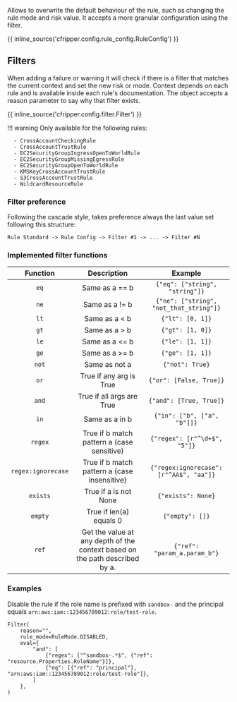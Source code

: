 Allows to overwrite the default behaviour of the rule, such as changing the rule mode and risk value. It accepts a more
 granular configuration using the filter.
 
{{ inline_source('cfripper.config.rule_config.RuleConfig') }}

## Filters

When adding a failure or warning it will check if there is a filter that matches the current context and set the new 
risk or mode. Context depends on each rule and is available inside each rule's documentation.
The object accepts a reason parameter to say why that filter exists.

{{ inline_source('cfripper.config.filter.Filter') }}

!!! warning
    Only available for the following rules: 
    
      - CrossAccountCheckingRule
      - CrossAccountTrustRule
      - EC2SecurityGroupIngressOpenToWorldRule
      - EC2SecurityGroupMissingEgressRule
      - EC2SecurityGroupOpenToWorldRule
      - KMSKeyCrossAccountTrustRule
      - S3CrossAccountTrustRule
      - WildcardResourceRule
      
### Filter preference

Following the cascade style, takes preference always the last value set following this structure:

```
Rule Standard -> Rule Config -> Filter #1 -> ... -> Filter #N
```
 

### Implemented filter functions
|  Function           |   Description                                                               |  Example                                | 
|:-------------------:|:---------------------------------------------------------------------------:|:---------------------------------------:|
| `eq`                | Same as a == b                                                              | `{"eq": ["string", "string"]}`          |
| `ne`                | Same as a != b                                                              | `{"ne": ["string", "not_that_string"]}` |
| `lt`                | Same as a < b                                                               | `{"lt": [0, 1]}`                        |
| `gt`                | Same as a > b                                                               | `{"gt": [1, 0]}`                        |
| `le`                | Same as a <= b                                                              | `{"le": [1, 1]}`                        |
| `ge`                | Same as a >= b                                                              | `{"ge": [1, 1]}`                        |
| `not`               | Same as not a                                                               | `{"not": True}`                         |
| `or`                | True if any arg is True                                                     | `{"or": [False, True]}`                 |
| `and`               | True if all args are True                                                   | `{"and": [True, True]}`                 |
| `in`                | Same as a in b                                                              | `{"in": ["b", ["a", "b"]]}`             |
| `regex`             | True if b match pattern a (case sensitive)                                  | `{"regex": [r"^\d+$", "5"]}`            |
| `regex:ignorecase`  | True if b match pattern a (case insensitive)                                | `{"regex:ignorecase": [r"^AA$", "aa"]}` |
| `exists`            | True if a is not None                                                       | `{"exists": None}`                      |
| `empty`             | True if len(a) equals 0                                                     | `{"empty": []}`                         |
| `ref`               | Get the value at any depth of the context based on the path described by a. | `{"ref": "param_a.param_b"}`            |

### Examples

Disable the rule if the role name is prefixed with `sandbox-` and the principal equals `arn:aws:iam::123456789012:role/test-role`.
```python3
Filter(
    reason="",
    rule_mode=RuleMode.DISABLED,
    eval={
        "and": [
            {"regex": ["^sandbox-.*$", {"ref": "resource.Properties.RoleName"}]},
            {"eq": [{"ref": "principal"}, "arn:aws:iam::123456789012:role/test-role"]},
        ]
    },
)
```

